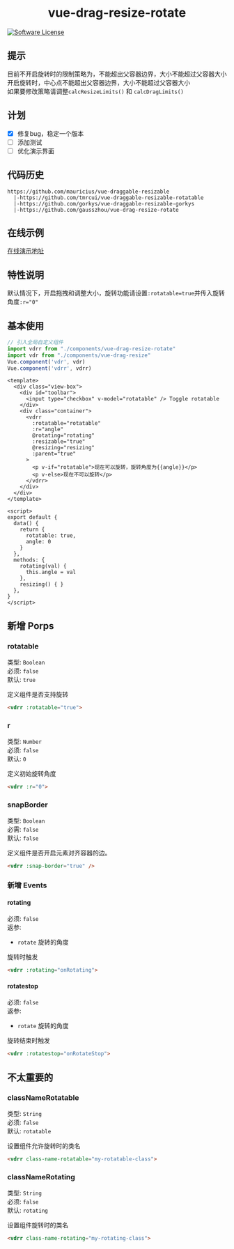  <h1 align="center">vue-drag-resize-rotate</h1>
 
[![Software License](https://img.shields.io/badge/license-MIT-brightgreen.svg?style=flat-square)](LICENSE.md)

## 提示

目前不开启旋转时的限制策略为，不能超出父容器边界，大小不能超过父容器大小  
开启旋转时，中心点不能超出父容器边界，大小不能超过父容器大小  
如果要修改策略请调整`calcResizeLimits()` 和 `calcDragLimits()`


## 计划

- [x] 修复bug，稳定一个版本
- [ ] 添加测试
- [ ] 优化演示界面

## 代码历史
```
https://github.com/mauricius/vue-draggable-resizable
  |-https://github.com/tmrcui/vue-draggable-resizable-rotatable 
  |-https://github.com/gorkys/vue-draggable-resizable-gorkys
  |-https://github.com/gausszhou/vue-drag-resize-rotate
```

## 在线示例

[在线演示地址](https://gausszhou.github.io/vue-drag-resize-rotate/#/basic/basic-with-rotatable)


## 特性说明
 默认情况下，开启拖拽和调整大小，旋转功能请设置`:rotatable=true`并传入旋转角度`:r="0"`

## 基本使用

```js
// 引入全局自定义组件
import vdrr from "./components/vue-drag-resize-rotate"
import vdr from "./components/vue-drag-resize"
Vue.component('vdr', vdr) 
Vue.component('vdrr', vdrr) 
```

```vue
<template>
  <div class="view-box">
    <div id="toolbar">
      <input type="checkbox" v-model="rotatable" /> Toggle rotatable
    </div>
    <div class="container">
      <vdrr
        :rotatable="rotatable"
        :r="angle"
        @rotating="rotating"
        :resizable="true"
        @resizing="resizing"
        :parent="true"
      >
        <p v-if="rotatable">现在可以旋转，旋转角度为{{angle}}</p>
        <p v-else>现在不可以旋转</p>
      </vdrr>
    </div>
  </div>
</template>

<script>
export default {
  data() {
    return {
      rotatable: true,
      angle: 0
    }
  },
  methods: {
    rotating(val) {
      this.angle = val
    },
    resizing() { }
  },
}
</script>

```
## 新增 Porps 
### rotatable
类型: `Boolean`  
必须: `false`  
默认: `true`  

定义组件是否支持旋转

```html
<vdrr :rotatable="true">
```
### r
类型: `Number`  
必须: `false`  
默认: `0`  

定义初始旋转角度

```html
<vdrr :r="0">
```

### snapBorder

类型: `Boolean`  
必需: `false`  
默认: `false`  

定义组件是否开启元素对齐容器的边。

```html
<vdrr :snap-border="true" />
```





### 新增 Events

#### rotating
必须: `false`  
返参:
* `rotate` 旋转的角度

旋转时触发
```html
<vdrr :rotating="onRotating">
```

#### rotatestop
必须: `false`  
返参:
* `rotate` 旋转的角度

旋转结束时触发

```html
<vdrr :rotatestop="onRotateStop">
```

## 不太重要的

###  classNameRotatable 
类型: `String`  
必须: `false`  
默认: `rotatable`  

设置组件允许旋转时的类名
```html
<vdrr class-name-rotatable="my-rotatable-class">
```
### classNameRotating
类型: `String`  
必须: `false`  
默认: `rotating`  

设置组件旋转时的类名

```html
<vdrr class-name-rotating="my-rotating-class">
```

